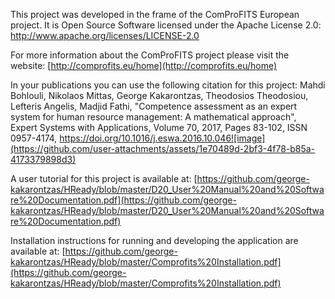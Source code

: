 This project was developed in the frame of the ComProFITS European project. It is Open Source Software licensed under the Apache License 2.0:  [http://www.apache.org/licenses/LICENSE-2.0 ](http://www.apache.org/licenses/LICENSE-2.0) 

For more information about the ComProFITS project please visit the website: [http://comprofits.eu/home](http://comprofits.eu/home)

In your publications you can use the following citation for this project:
Mahdi Bohlouli, Nikolaos Mittas, George Kakarontzas, Theodosios Theodosiou, Lefteris Angelis, Madjid Fathi, "Competence assessment as an expert system for human resource management: A mathematical approach", Expert Systems with Applications, Volume 70, 2017, Pages 83-102, ISSN 0957-4174,  https://doi.org/10.1016/j.eswa.2016.10.046![image](https://github.com/user-attachments/assets/1e70489d-2bf3-4f78-b85a-4173379898d3)


A user tutorial for this project is available at: [https://github.com/george-kakarontzas/HReady/blob/master/D20_User%20Manual%20and%20Software%20Documentation.pdf](https://github.com/george-kakarontzas/HReady/blob/master/D20_User%20Manual%20and%20Software%20Documentation.pdf) 

Installation instructions for running and developing the application are available at:
[https://github.com/george-kakarontzas/HReady/blob/master/Comprofits%20Installation.pdf](https://github.com/george-kakarontzas/HReady/blob/master/Comprofits%20Installation.pdf)
